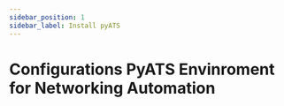 ```yaml
---
sidebar_position: 1
sidebar_label: Install pyATS
---
```


# Configurations PyATS Envinroment for Networking Automation